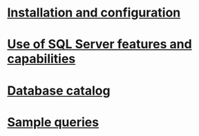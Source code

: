 # [Installation and configuration](installation-and-configuration-olap.md)
# [Use of SQL Server features and capabilities](use-of-sql-server-features-and-capabilities-olap.md)
# [Database catalog](database-catalog-oltp.md)
# [Sample queries](sample-queries-oltp.md)
